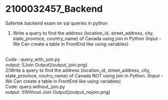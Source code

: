 # 2100032457_Backend
Safertek  backend exam on sql queries in python
<br>
1) Write a query to find the address (location_id, street_address, city, state_province, country_name) of Canada using join in Python (Input -We Can create a table in FrontEnd like using variables)
<br>
Code : query_with_join.py
<br>
output:
![Join Output](output_join.png)
<br>
2)Write a query to find the address (location_id, street_address, city, state_province, coutry_name) of Canada NOT using join in Python. (Input -We Can create a table in FrontEnd like using variables)
<br>
Code: query.without_join.py
<br>
output:
![Without Join Output](output_nojoin.png)
